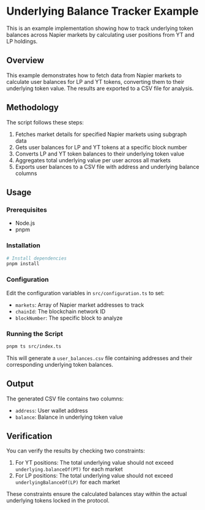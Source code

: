# Underlying Balance Tracker Example

This is an example implementation showing how to track underlying token balances across Napier markets by calculating user positions from YT and LP holdings.

## Overview

This example demonstrates how to fetch data from Napier markets to calculate user balances for LP and YT tokens, converting them to their underlying token value. The results are exported to a CSV file for analysis.

## Methodology

The script follows these steps:

1. Fetches market details for specified Napier markets using subgraph data
2. Gets user balances for LP and YT tokens at a specific block number
3. Converts LP and YT token balances to their underlying token value
4. Aggregates total underlying value per user across all markets
5. Exports user balances to a CSV file with address and underlying balance columns

## Usage

### Prerequisites

- Node.js
- pnpm

### Installation

```bash
# Install dependencies
pnpm install
```

### Configuration

Edit the configuration variables in `src/configuration.ts` to set:

- `markets`: Array of Napier market addresses to track
- `chainId`: The blockchain network ID
- `blockNumber`: The specific block to analyze

### Running the Script

```bash
pnpm ts src/index.ts
```

This will generate a `user_balances.csv` file containing addresses and their corresponding underlying token balances.

## Output

The generated CSV file contains two columns:

- `address`: User wallet address
- `balance`: Balance in underlying token value

## Verification

You can verify the results by checking two constraints:

1. For YT positions: The total underlying value should not exceed `underlying.balanceOf(PT)` for each market
2. For LP positions: The total underlying value should not exceed `underlyingBalanceOf(LP)` for each market

These constraints ensure the calculated balances stay within the actual underlying tokens locked in the protocol.
